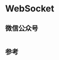 # WebSocket

## 微信公众号

<img :src="$withBase('/image/qrcode_xiaperio_430.jpg')" style="width:250px;"/>

## 参考
